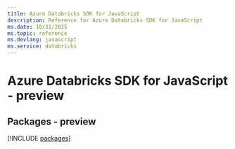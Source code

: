 ```yaml
---
title: Azure Databricks SDK for JavaScript
description: Reference for Azure Databricks SDK for JavaScript
ms.date: 10/31/2025
ms.topic: reference
ms.devlang: javascript
ms.service: databricks
---
```

# Azure Databricks SDK for JavaScript - preview
## Packages - preview
[!INCLUDE [packages](databricks-index.md)]